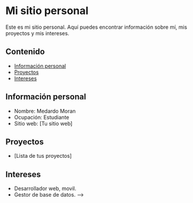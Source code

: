 # Mi sitio personal
Este es mi sitio personal. Aquí puedes encontrar información sobre mí, mis
proyectos y mis intereses.
## Contenido
* [Información personal](#información-personal)
* [Proyectos](#proyectos)
* [Intereses](#intereses)
## Información personal
* Nombre: Medardo Moran
* Ocupación: Estudiante
* Sitio web: [Tu sitio web]
## Proyectos
* [Lista de tus proyectos]
## Intereses
* Desarrollador web, movil.
* Gestor de base de datos.
-->
